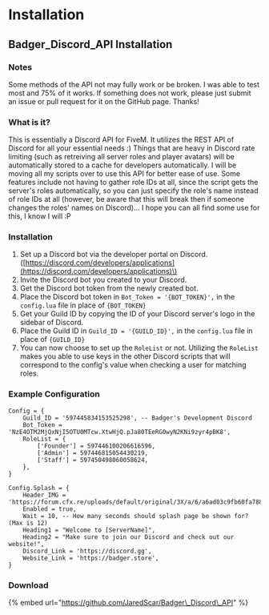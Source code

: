 # Installation

## Badger\_Discord\_API Installation

### Notes

Some methods of the API not may fully work or be broken. I was able to test most and 75% of it works. If something does not work, please just submit an issue or pull request for it on the GitHub page. Thanks!

### What is it?

This is essentially a Discord API for FiveM. It utilizes the REST API of Discord for all your essential needs :\) Things that are heavy in Discord rate limiting \(such as retreiving all server roles and player avatars\) will be automatically stored to a cache for developers automatically. I will be moving all my scripts over to use this API for better ease of use. Some features include not having to gather role IDs at all, since the script gets the server's roles automatically, so you can just specify the role's name instead of role IDs at all \(however, be aware that this will break then if someone changes the roles' names on Discord\)... I hope you can all find some use for this, I know I will :P

### Installation

1. Set up a Discord bot via the developer portal on Discord. \([https://discord.com/developers/applications](https://discord.com/developers/applications)\)
2. Invite the Discord bot you created to your Discord.
3. Get the Discord bot token from the newly created bot.
4. Place the Discord bot token in `Bot_Token = '{BOT_TOKEN}',` in the `config.lua` file in place of `{BOT_TOKEN}` 
5. Get your Guild ID by copying the ID of your Discord server's logo in the sidebar of Discord.
6. Place the Guild ID in `Guild_ID = '{GUILD_ID}',` in the `config.lua` file in place of `{GUILD_ID}` 
7. You can now choose to set up the `RoleList` or not. Utilizing the `RoleList` makes you able to use keys in the other Discord scripts that will correspond to the config's value when checking a user for matching roles.

### Example Configuration

```text
Config = {
	Guild_ID = '597445834153525298', -- Badger's Development Discord
	Bot_Token = 'NzE4OTM2MjQxNjI5OTU0MTcw.XtwHjQ.pJa80TEeRG0wyN2KNi9zyr4pBK8', 
	RoleList = {
		['Founder'] = 597446100206616596,
		['Admin'] = 597446815054430219,
		['Staff'] = 597450498060058624,
	},
}

Config.Splash = {
	Header_IMG = 'https://forum.cfx.re/uploads/default/original/3X/a/6/a6ad03c9fb60fa7888424e7c9389402846107c7e.png',
	Enabled = true,
	Wait = 10, -- How many seconds should splash page be shown for? (Max is 12)
	Heading1 = "Welcome to [ServerName]",
	Heading2 = "Make sure to join our Discord and check out our website!",
	Discord_Link = 'https://discord.gg',
	Website_Link = 'https://badger.store',
}
```

### Download

{% embed url="https://github.com/JaredScar/Badger\_Discord\_API" %}

